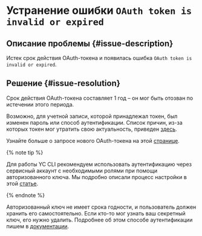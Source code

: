 # Устранение ошибки `OAuth token is invalid or expired`


## Описание проблемы {#issue-description}

Истек срок действия OAuth-токена и появилась ошибка `OAuth token is invalid or expired`.

## Решение {#issue-resolution}

Срок действия OAuth-токена составляет 1 год – он мог быть отозван по истечении этого периода.

Возможно, для учетной записи, которой принадлежал токен, был изменен пароль или способ аутентификации. Список причин, из-за которых токен мог утратить свою актуальность, приведен [здесь](https://yandex.ru/dev/id/doc/dg/oauth/reference/token-invalidate.html).

Узнайте больше о запросе нового OAuth-токена на этой [странице](../../../iam/concepts/authorization/oauth-token.md).

{% note tip %}

Для работы YC CLI рекомендуем использовать аутентификацию через сервисный аккаунт с необходимыми ролями при помощи авторизованного ключа. Мы подробно описали процесс настройки в этой [статье](../../../cli/operations/authentication/service-account.md).

{% endnote %}

Авторизованный ключ не имеет срока годности, и пользователь должен хранить его самостоятельно. Если кто-то мог узнать ваш секретный ключ, его нужно удалить. Подробнее об этом способе аутентификации пишем в [документации](../../../iam/concepts/authorization/key.md).
